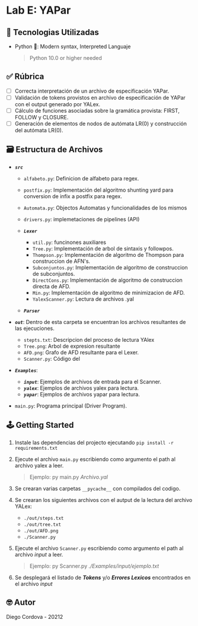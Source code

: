 # Lab E: YAPar

## 📡 Tecnologias Utilizadas

- Python 🐍: Modern syntax, Interpreted Languaje
  > Python 10.0 or higher needed

## ✅ Rúbrica

- [ ] Correcta interpretación de un archivo de especificación YAPar.
- [ ] Validación de tokens provistos en archivo de especificación de YAPar con el
output generado por YALex.
- [ ] Cálculo de funciones asociadas sobre la gramática provista: FIRST, FOLLOW
y CLOSURE.
- [ ] Generación de elementos de nodos de autómata LR(0) y construcción del
autómata LR(0).

## 🗃️ Estructura de Archivos

- ***`src`***

  - `alfabeto.py`: Definicion de alfabeto para regex.
  - `postfix.py`: Implementación del algoritmo shunting yard para conversion de infix a postfix para regex.
  - `Automata.py`: Objectos Automatas y funcionalidades de los mismos
  - `drivers.py`: implemetaciones de pipelines (API)

  - ***`Lexer`***
    - `util.py`: funcinones auxiliares
    - `Tree.py`: Implementación de arbol de sintaxis y followpos.
    - `Thompson.py`: Implementación de algoritmo de Thompson para construccion de AFN's.
    - `Subconjuntos.py`: Implementación de algoritmo de construccion de subconjuntos.
    - `DirectCons.py`: Implementación de algoritmo de construccion directa de AFD.
    - `Min.py`: Implementación de algoritmo de minimizacion de AFD.
    - `YalexScanner.py`: Lectura de archivos .yal

  - ***`Parser`***

- ***`out`***: Dentro de esta carpeta se encuentran los archivos resultantes de las ejecuciones.
  - `stepts.txt`: Descripcion del proceso de lectura YAlex
  - `Tree.png`: Arbol de expresion resultante
  - `AFD.png`: Grafo de AFD resultante para el Lexer.
  - `Scanner.py`: Código del

- ***`Examples`***: 
  - ***`input`***: Ejemplos de archivos de entrada para el Scanner.
  - ***`yalex`***: Ejemplos de archivos yalex para lectura.
  - ***`yapar`***: Ejemplos de archivos yapar para lectura.

- `main.py`: Programa principal (Driver Program).

## 🕹️ Getting Started

1. Instale las dependencias del projecto ejecutando `pip install -r requirements.txt`
2. Ejecute el archivo `main.py` escribiendo como argumento el path al archivo yalex a leer.
    > Ejemplo: py main.py *Archivo.yal*

3. Se crearan varias carpetas `__pycache__` con compilados del codigo.
4. Se crearan los siguientes archivos con el autput de la lectura del archivo YALex:
     - `./out/steps.txt`
     - `./out/tree.txt`
     - `./out/AFD.png`
     - `./Scanner.py`

5. Ejecute el archivo `Scanner.py` escribiendo como argumento el path al archivo *input* a leer.
    > Ejemplo: py Scanner.py *./Examples/input/ejemplo.txt*

6. Se desplegará el listado de ***Tokens*** y/o ***Errores Lexicos*** encontrados en el archivo *input*

## 🤓 Autor

Diego Cordova - 20212
